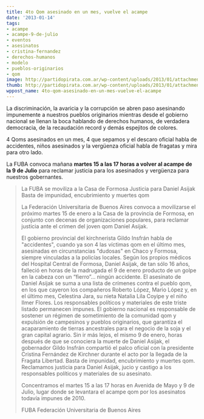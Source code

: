 ```yaml
---
title: 4to Qom asesinado en un mes, vuelve el acampe
date: '2013-01-14'
tags:
- acampe
- acampe-9-de-julio
- eventos
- asesinatos
- cristina-fernandez
- derechos-humanos
- modelo
- pueblos-originarios
- qom
image: http://partidopirata.com.ar/wp-content/uploads/2013/01/attachment-0002.jpg
thumb: http://partidopirata.com.ar/wp-content/uploads/2013/01/attachment-0002-150x150.jpg
wppost_name: 4to-qom-asesinado-en-un-mes-vuelve-el-acampe
---
```


La discriminación, la avaricia y la corrupción se abren paso asesinando impunemente a nuestros pueblos originarios mientras desde el gobierno nacional se llenan la boca hablando de derechos humanos, de verdadera democracia, de la recaudación record y demás espejitos de colores.

4 Qoms asesinados en un mes, 4 que sepamos y el descaro oficial habla de accidentes, niños asesinados y la vergüenza oficial habla de fragatas y mira para otro lado. 

La FUBA convoca mañana <strong>martes 15 a las 17 horas a volver al acampe de la 9 de Julio</strong> para reclamar justicia para los asesinados y vergüenza para nuestros gobernantes.

<blockquote>La FUBA se moviliza a la Casa de Formosa Justicia para Daniel Asijak Basta
de impunidad, encubrimiento y muertes qom

La Federación Universitaria de Buenos Aires convoca a movilizarse el
próximo martes 15 de enero a la Casa de la provincia de Formosa, en
conjunto con decenas de organizaciones populares, para reclamar justicia
ante el crimen del joven qom Daniel Asijak.

El gobierno provincial del kirchnerista Gildo Insfrán habla de
"accidentes", cuando ya son 4 las víctimas qom en el último mes, asesinadas
en circunstancias "dudosas" en Chaco y Formosa, siempre vinculadas a la
policías locales. Según los propios médicos del Hospital Central de
Formosa, Daniel Asijak, de tan sólo 16 años, falleció en horas de la
madrugada el 9 de enero producto de un golpe en la cabeza con un
“fierro”... ningún accidente. El asesinato de Daniel Asijak se suma a una
lista de crímenes contra el pueblo qom, en los que cayeron los compañeros
Roberto López, Mario López y, en el último mes, Celestina Jara, su nieta
Natalia Lila Coyipe y el niño Ilmer Flores. Los responsables políticos y
materiales de este triste listado permanecen impunes. El gobierno nacional
es responsable de sostener un régimen de sometimiento de la comunidad qom y
expulsión de campesinos y pueblos originarios, que garantiza el
acaparamiento de tierras ancestrales para el negocio de la soja y el gran
capital agrario. Sin ir más lejos, el mismo 9 de enero, horas después de
que se conociera la muerte de Daniel Asijak, el gobernador Gildo Insfrán
compartió el palco oficial con la presidente Cristina Fernández de Kirchner
durante el acto por la llegada de la Fragata Libertad. Basta de impunidad,
encubrimiento y muertes qom. Reclamamos justicia para Daniel Asijak, jucio
y castigo a los responsables políticos y materiales de su asesinato.

Concentramos el martes 15 a las 17 horas en Avenida de Mayo y 9 de Julio,
lugar donde se levantara el acampe qom por los asesinatos todavía impunes
de 2010.

FUBA Federación Universitaria de Buenos Aires</blockquote>


